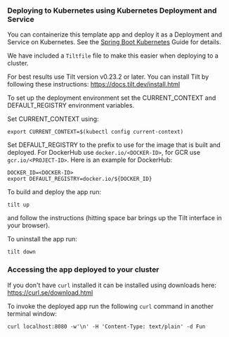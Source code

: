 ### Deploying to Kubernetes using Kubernetes Deployment and Service

You can containerize this template app and deploy it as a Deployment and Service on Kubernetes.
See the [Spring Boot Kubernetes](https://spring.io/guides/gs/spring-boot-kubernetes/) Guide for details.

We have included a `Tiltfile` file to make this easier when deploying to a cluster.

For best results use Tilt version v0.23.2 or later. You can install Tilt by following these instructions: https://docs.tilt.dev/install.html

To set up the deployment environment set the CURRENT_CONTEXT and DEFAULT_REGISTRY environment variables.

Set CURRENT_CONTEXT using:

```
export CURRENT_CONTEXT=$(kubectl config current-context)
```

Set DEFAULT_REGISTRY to the prefix to use for the image that is built and deployed. For DockerHub use `docker.io/<DOCKER-ID>`, for GCR use `gcr.io/<PROJECT-ID>`. Here is an example for DockerHub:

```
DOCKER_ID=<DOCKER-ID>
export DEFAULT_REGISTRY=docker.io/${DOCKER_ID}
```

To build and deploy the app run:

```
tilt up
```

and follow the instructions (hitting space bar brings up the Tilt interface in your browser).

To uninstall the app run:

```
tilt down
```

### Accessing the app deployed to your cluster

If you don't have `curl` installed it can be installed using downloads here: https://curl.se/download.html

To invoke the deployed app run the following `curl` command in another terminal window:

```
curl localhost:8080 -w'\n' -H 'Content-Type: text/plain' -d Fun
```
